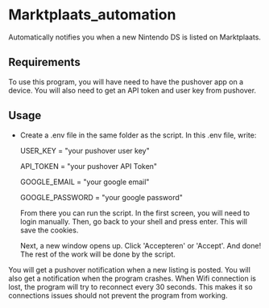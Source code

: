 # Marktplaats_automation
Automatically notifies you when a new Nintendo DS is listed on Marktplaats.

## Requirements
To use this program, you will have need to have the pushover app on a device. You will also need to get an API token and user key from pushover.

## Usage
<ul>
  <li>Create a .env file in the same folder as the script. In this .env file, write:

  USER_KEY = "your pushover user key"
  
  API_TOKEN = "your pushover API Token"
  
  GOOGLE_EMAIL = "your google email"
  
  GOOGLE_PASSWORD = "your google password"</li>

From there you can run the script.
In the first screen, you will need to login manually. Then, go back to your shell and press enter. This will save the cookies. 

Next, a new window opens up. Click 'Accepteren' or 'Accept'. And done! The rest of the work will be done by the script. 
</ul>
You will get a pushover notification when a new listing is posted. You will also get a notification when the program crashes. When Wifi connection is lost, the program will try to reconnect every 30 seconds. This makes it so connections issues should not prevent the program from working.

